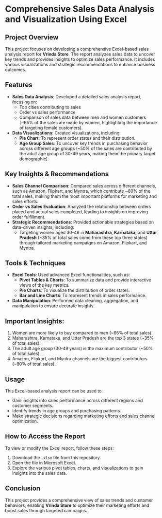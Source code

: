 # Comprehensive Sales Data Analysis and Visualization Using Excel

## Project Overview
This project focuses on developing a comprehensive Excel-based sales analysis report for **Vrinda Store**. The report analyzes sales data to uncover key trends and provides insights to optimize sales performance. It includes various visualizations and strategic recommendations to enhance business outcomes.

## Features
- **Sales Data Analysis**: Developed a detailed sales analysis report, focusing on:
  - Top cities contributing to sales
  - Order vs sales performance
  - Comparison of sales data between men and women customers (~65% of the sales are made by women, highlighting the importance of targeting female customers).
- **Data Visualizations**: Created visualizations, including:
  - **Pie Chart**: To represent order states and their distribution.
  - **Age Group Sales**: To uncover key trends in purchasing behavior across different age groups (~50% of the sales are contributed by the adult age group of 30-49 years, making them the primary target demographic).

## Key Insights & Recommendations
- **Sales Channel Comparison**: Compared sales across different channels, such as Amazon, Flipkart, and Myntra, which contribute ~80% of the total sales, making them the most important platforms for marketing and sales efforts.
- **Order vs Sales Evaluation**: Analyzed the relationship between orders placed and actual sales completed, leading to insights on improving order fulfillment.
- **Strategic Recommendations**: Provided actionable strategies based on data-driven insights, including:
  - Targeting women aged 30-49 in **Maharashtra**, **Karnataka**, and **Uttar Pradesh** (~35% of total sales come from these top three states) through tailored marketing campaigns on Amazon, Flipkart, and Myntra.
  
## Tools & Techniques
- **Excel Tools**: Used advanced Excel functionalities, such as:
  - **Pivot Tables & Charts**: To summarize data and provide interactive views of the key metrics.
  - **Pie Charts**: To visualize the distribution of order states.
  - **Bar and Line Charts**: To represent trends in sales performance.
- **Data Manipulation**: Performed data cleaning, aggregation, and manipulation to ensure accurate insights.

## Important Insights:
1. Women are more likely to buy compared to men (~65% of total sales).
2. Maharashtra, Karnataka, and Uttar Pradesh are the top 3 states (~35% of total sales).
3. The adult age group (30-49 years) is the maximum contributor (~50% of total sales).
4. Amazon, Flipkart, and Myntra channels are the biggest contributors (~80% of total sales).

## Usage
This Excel-based analysis report can be used to:
- Gain insights into sales performance across different regions and customer segments.
- Identify trends in age groups and purchasing patterns.
- Make strategic decisions regarding marketing efforts and sales channel optimization.
  
## How to Access the Report
To view or modify the Excel report, follow these steps:
1. Download the `.xlsx` file from this repository.
2. Open the file in Microsoft Excel.
3. Explore the various pivot tables, charts, and visualizations to gain insights into the sales data.

## Conclusion
This project provides a comprehensive view of sales trends and customer behaviors, enabling **Vrinda Store** to optimize their marketing efforts and boost sales through targeted campaigns.
